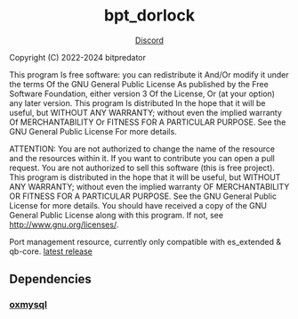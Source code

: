 <h1 align='center'>bpt_dorlock</a></h1>
<p align='center'><a href='https://discord.gg/ksGfNvDEfq'>Discord</a>

Copyright (C) 2022-2024 bitpredator

This program Is free software: you can redistribute it And/Or modify it under the terms Of the GNU General Public License As published by the Free Software Foundation, either version 3 Of the License, Or (at your option) any later version.
This program Is distributed In the hope that it will be useful, but WITHOUT ANY WARRANTY; without even the implied warranty Of MERCHANTABILITY Or FITNESS FOR A PARTICULAR PURPOSE. See the GNU General Public License For more details.

ATTENTION:
You are not authorized to change the name of the resource and the resources within it.
If you want to contribute you can open a pull request.
You are not authorized to sell this software (this is free project).
This program is distributed in the hope that it will be useful, but WITHOUT ANY WARRANTY; without even the implied warranty OF MERCHANTABILITY OR FITNESS FOR A PARTICULAR PURPOSE. See the GNU General Public License for more details.
You should have received a copy of the GNU General Public License along with this program. If not, see http://www.gnu.org/licenses/.

Port management resource, currently only compatible with es_extended & qb-core.
[latest release](https://github.com/bitpredator/bpt_doorlock/releases/latest/download/bpt_doorlock.zip)

## Dependencies

### [oxmysql](https://github.com/overextended/oxmysql)